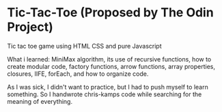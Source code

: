 # Tic-Tac-Toe (Proposed by The Odin Project)
Tic tac toe game using HTML CSS and pure Javascript

What i learned: 
MiniMax algorithm, its use of recursive functions, how to create modular code, factory functions, arrow functions, array properties, closures, IIFE, forEach, and how to organize code.

As I was sick, I didn't want to practice, but I had to push myself to learn something. So I handwrote chris-kamps code while searching for the meaning of everything.

